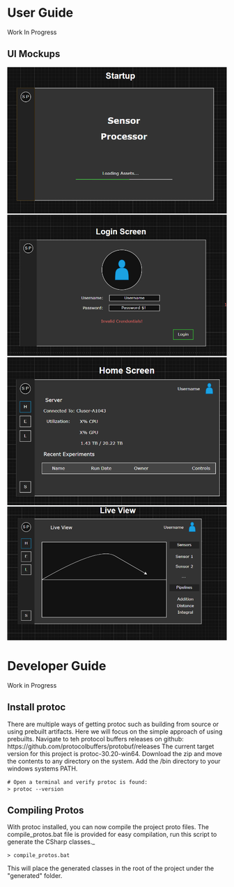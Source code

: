 # User Guide

<p>Work In Progress</p>

## UI Mockups
![UI Mockup](./pictures/mockup_ui_startup_view.png)
![UI Mockup](./pictures/mockup_ui_login_view.png)
![UI Mockup](./pictures/mockup_ui_home_view.png)
![UI Mockup](./pictures/mockup_ui_live_view.png)


# Developer Guide

<p>Work in Progress</p>

## Install protoc

<p>
There are multiple ways of getting protoc such as building from source or 
using prebuilt artifacts. Here we will focus on the simple approach of using prebuilts.
Navigate to teh protocol buffers releases on github: https://github.com/protocolbuffers/protobuf/releases
The current target version for this project is protoc-30.20-win64. Download the 
zip and move the contents to any directory on the system. Add the /bin directory
to your windows systems PATH.
</p>

```
# Open a terminal and verify protoc is found:
> protoc --version
```

## Compiling Protos

<p>
With protoc installed, you can now compile the project proto files. The compile_protos.bat file
is provided for easy compilation, run this script to generate the CSharp classes._
</p>

```
> compile_protos.bat
```

<p>
This will place the generated classes in the root of the project under the "generated" folder.
</p>